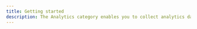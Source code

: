 ```yaml
---
title: Getting started
description: The Analytics category enables you to collect analytics data for your app. The Analytics category comes with built-in support for Amazon Pinpoint and Amazon Kinesis (Kinesis support is currently only available in the Amplify JavaScript library).
---
```


<inline-fragment platform="js" src="~/lib/analytics/fragments/js/getting-started.md"></inline-fragment>
<inline-fragment platform="ios" src="~/lib/analytics/fragments/native_common/getting-started/common.md"></inline-fragment>
<inline-fragment platform="android" src="~/lib/analytics/fragments/native_common/getting-started/common.md"></inline-fragment>
<inline-fragment platform="flutter" src="~/lib/analytics/fragments/native_common/getting-started/common.md"></inline-fragment>
